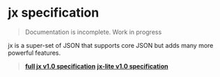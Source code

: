 # jx specification

> Documentation is incomplete. Work in progress

jx is a super-set of JSON that supports core JSON but adds many more powerful features.

> **[full jx v1.0 specification](docs/jx.md)**
> **[jx-lite v1.0 specification](docs/jx-lite.md)**
